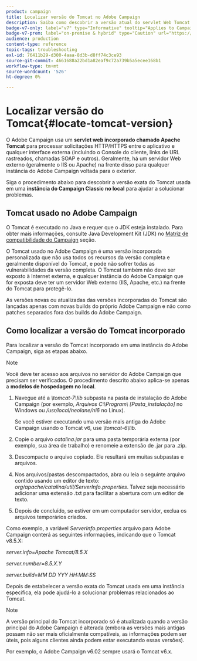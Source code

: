 ```yaml
---
product: campaign
title: Localizar versão do Tomcat no Adobe Campaign
description: Saiba como descobrir a versão atual do servlet Web Tomcat incorporado usado em uma instância do Adobe Campaign
badge-v7-only: label="v7" type="Informative" tooltip="Applies to Campaign Classic v7 only"
badge-v7-prem: label="on-premise & hybrid" type="Caution" url="https://experienceleague.adobe.com/docs/campaign-classic/using/installing-campaign-classic/architecture-and-hosting-models/hosting-models-lp/hosting-models.html" tooltip="Applies to on-premise and hybrid deployments only"
audience: production
content-type: reference
topic-tags: troubleshooting
exl-id: 76411b29-d300-4aaa-8d3b-d8ff74c3ce93
source-git-commit: 4661688a22bd1a82eaf9c72a739b5a5ecee168b1
workflow-type: tm+mt
source-wordcount: '526'
ht-degree: 0%

---
```


# Localizar versão do Tomcat{#locate-tomcat-version}



O Adobe Campaign usa um **servlet web incorporado chamado Apache Tomcat** para processar solicitações HTTP/HTTPS entre o aplicativo e qualquer interface externa (incluindo o Console do cliente, links de URL rastreados, chamadas SOAP e outros). Geralmente, há um servidor Web externo (geralmente o IIS ou Apache) na frente disso para qualquer instância do Adobe Campaign voltada para o exterior.

Siga o procedimento abaixo para descobrir a versão exata do Tomcat usada em uma **instância do Campaign Classic no local** para ajudar a solucionar problemas.

## Tomcat usado no Adobe Campaign

O Tomcat é executado no Java e requer que o JDK esteja instalado. Para obter mais informações, consulte Java Development Kit (JDK) no [Matriz de compatibilidade do Campaign](../../rn/using/compatibility-matrix.md) seção.

O Tomcat usado no Adobe Campaign é uma versão incorporada personalizada que não usa todos os recursos da versão completa e geralmente disponível do Tomcat, e pode não sofrer todas as vulnerabilidades da versão completa. O Tomcat também não deve ser exposto à Internet externa, e qualquer instância do Adobe Campaign que for exposta deve ter um servidor Web externo (IIS, Apache, etc.) na frente do Tomcat para protegê-lo.

As versões novas ou atualizadas das versões incorporadas do Tomcat são lançadas apenas com novas builds do próprio Adobe Campaign e não como patches separados fora das builds do Adobe Campaign.

## Como localizar a versão do Tomcat incorporado

Para localizar a versão do Tomcat incorporado em uma instância do Adobe Campaign, siga as etapas abaixo.

>[!NOTE]
>
>Você deve ter acesso aos arquivos no servidor do Adobe Campaign que precisam ser verificados. O procedimento descrito abaixo aplica-se apenas a **modelos de hospedagem no local**.

1. Navegue até a *\tomcat-7\lib* subpasta na pasta de instalação do Adobe Campaign (por exemplo, *Arquivos C:\Program\ [Pasta_instalação]* no Windows ou */usr/local/neolane/nl6* no Linux).

   Se você estiver executando uma versão mais antiga do Adobe Campaign usando o Tomcat v6, use *\tomcat-6\lib*.

1. Copie o arquivo *catalina.jar* para uma pasta temporária externa (por exemplo, sua área de trabalho) e renomeie a extensão de .jar para .zip.

1. Descompacte o arquivo copiado. Ele resultará em muitas subpastas e arquivos.

1. Nos arquivos/pastas descompactados, abra ou leia o seguinte arquivo contido usando um editor de texto: *org/apache/catalina/util/ServerInfo.properties*. Talvez seja necessário adicionar uma extensão .txt para facilitar a abertura com um editor de texto.

1. Depois de concluído, se estiver em um computador servidor, exclua os arquivos temporários criados.

Como exemplo, a variável *ServerInfo.properties* arquivo para Adobe Campaign conterá as seguintes informações, indicando que o Tomcat v8.5.X:

*server.info=Apache Tomcat/8.5.X*

*server.number=8.5.X.Y*

*server.build=MM DD YYY HH:MM:SS*

Depois de estabelecer a versão exata do Tomcat usada em uma instância específica, ela pode ajudá-lo a solucionar problemas relacionados ao Tomcat.

>[!NOTE]
>
>A versão principal do Tomcat incorporado só é atualizada quando a versão principal do Adobe Campaign é alterada (embora as versões mais antigas possam não ser mais oficialmente compatíveis, as informações podem ser úteis, pois alguns clientes ainda podem estar executando essas versões).
>
>Por exemplo, o Adobe Campaign v6.02 sempre usará o Tomcat v6.x.
